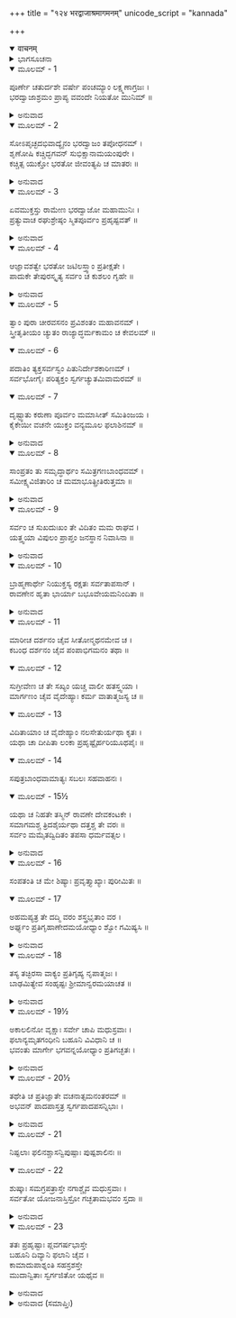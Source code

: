 +++
title = "१२४ भरद्वाजाश्रमागमनम्"
unicode_script = "kannada"

+++
<details open><summary>वाचनम्</summary>

<div class="audioEmbed"  caption="श्रीराम-हरिसीताराममूर्ति-घनपाठिभ्यां वचनम्" src="https://archive.org/download/Ramayana-recitation-Sriram-harisItArAmamUrti-Ghanapaati-v2/Kanda_6/Kanda_6_YK-124-Rama_lands_at_Sage_Bharadwaja_hermitage_0.mp3"></div>
</details>



<details><summary>ಭಾಗಸೂಚನಾ</summary>

ಶ್ರೀರಾಮನು ಭರದ್ವಾಜರ ಆಶ್ರಮದ ಬಳಿ ವಿಮಾನದಿಂದ ಇಳಿದು ಮಹರ್ಷಿಗಳನ್ನು ಸಂದರ್ಶಿಸಿ ಅವರಿಂದ ವರವನ್ನು ಪಡೆದುದು
</details>

<details open><summary>ಮೂಲಮ್ - 1</summary>

ಪೂರ್ಣೇ ಚತುರ್ದಶೇ ವರ್ಷೇ ಪಂಚಮ್ಯಾಂ ಲಕ್ಷ್ಮಣಾಗ್ರಜಃ ।  
ಭರದ್ವಾಜಾಶ್ರಮಂ ಪ್ರಾಪ್ಯ ವವಂದೇ ನಿಯತೋ ಮುನಿಮ್ ॥
</details>

<details><summary>ಅನುವಾದ</summary>

ಮನಸ್ಸನ್ನು ವಶದಲ್ಲಿರಿಸಿಕೊಂಡ ಶ್ರೀರಾಮನು ಹದಿನಾಲ್ಕು ವರ್ಷಗಳು ಮುಗಿದಾಗ ಪಂಚಮಿತಿಥಿಯಲ್ಲಿ ಭರದ್ವಾಜರ ಆಶ್ರಮಕ್ಕೆ ಹೋಗಿ ಮಹರ್ಷಿಗಳಿಗೆ ನಮಸ್ಕರಿಸಿದನು.॥1॥
</details>

<details open><summary>ಮೂಲಮ್ - 2</summary>

ಸೋಽಪೃಚ್ಛದಭಿವಾದ್ಯೈನಂ ಭರದ್ವಾಜಂ ತಪೋಧನಮ್ ।  
ಶೃಣೋಷಿ ಕಚ್ಚಿದ್ಭಗವನ್ ಸುಭಿಕ್ಷಾನಾಮಯಂಪುರೇ ।  
ಕಚ್ಚಿತ್ಸ ಯುಕ್ತೋ ಭರತೋ ಜೀವಂತ್ಯಪಿ ಚ ಮಾತರಃ ॥
</details>

<details><summary>ಅನುವಾದ</summary>

ತಪಸ್ಸಿನ ನಿಧಿಯಾದ ಭರದ್ವಾಜ ಮುನಿಯನ್ನು ವಂದಿಸಿ ಶ್ರೀರಾಮನು ಕೇಳಿದನು- ಪೂಜ್ಯರೇ! ನೀವು ಅಯೋಧ್ಯೆಯ ಕುರಿತು ಏನಾದರೂ ಕೇಳಿರುವಿರಾ? ಅಲ್ಲಿ ಎಲ್ಲ ಕ್ಷೇಮ ತಾನೇ? ಭರತನು ಪ್ರಜಾಪಾಲನೆಯಲ್ಲಿ ತತ್ಪರನಾಗಿರುವನಲ್ಲ? ನನ್ನ ತಾಯಂದಿರು ಜೀವಂತರಾಗಿರುವವರಲ್ಲ.॥2॥
</details>

<details open><summary>ಮೂಲಮ್ - 3</summary>

ಏವಮುಕ್ತಸ್ತು ರಾಮೇಣ ಭರದ್ವಾಜೋ ಮಹಾಮುನಿಃ ।  
ಪ್ರತ್ಯುವಾಚ ರಘುಶ್ರೇಷ್ಠಂ ಸ್ಮಿತಪೂರ್ವಂ ಪ್ರಹೃಷ್ಟವತ್ ॥
</details>

<details><summary>ಅನುವಾದ</summary>

ಶ್ರೀರಾಮಚಂದ್ರನು ಹೀಗೆ ಕೇಳಿದಾಗ ಮಹಾಮುನಿ ಭರದ್ವಾಜರು ಮುಗುಳ್ನಕ್ಕು ರಾಮನಲ್ಲಿ ಹೇಳಿದರು.॥3॥
</details>

<details open><summary>ಮೂಲಮ್ - 4</summary>

ಆಜ್ಞಾವಶತ್ವೇ ಭರತೋ ಜಟಿಲಸ್ತ್ವಾಂ ಪ್ರತೀಕ್ಷತೇ ।  
ಪಾದುಕೇ ತೇಪುರಸ್ಕೃತ್ಯ ಸರ್ವಂ ಚ ಕುಶಲಂ ಗೃಹೇ ॥
</details>

<details><summary>ಅನುವಾದ</summary>

ರಘುನಂದನ  ಭರತನು ನಿನ್ನ ಆಜ್ಞೆಗಧೀನನಾಗಿದ್ದಾನೆ. ಅವನು ಜಟೆ ಬೆಳೆಸಿಕೊಂಡು ನಿನ್ನ ಆಗಮವನ್ನು ಪ್ರತಿಕ್ಷಿಸುತ್ತಿದ್ದಾನೆ. ನಿನ್ನ ಚರಣಪಾದುಕೆಗಳನ್ನು ಎದುರಿಗೆ ಇಟ್ಟುಕೊಂಡು ಎಲ್ಲ ಕಾರ್ಯ ಮಾಡುತ್ತಿದ್ದಾನೆ. ನಿನ್ನ ಅರಮನೆಯಲ್ಲಿ ಮತ್ತು ಎಲ್ಲವೂ ಕ್ಷೇಮ.॥4॥
</details>

<details open><summary>ಮೂಲಮ್ - 5</summary>

ತ್ವಾಂ ಪುರಾ ಚೀರವಸನಂ ಪ್ರವಿಶಂತಂ ಮಹಾವನಮ್ ।  
ಸ್ತ್ರೀತೃತೀಯಂ ಚ್ಯುತಂ ರಾಜ್ಯಾದ್ಧರ್ಮಕಾಮಂ ಚ ಕೇವಲಮ್ ॥
</details>

<details open><summary>ಮೂಲಮ್ - 6</summary>

ಪದಾತಿಂ ತ್ಯಕ್ತಸರ್ವಸ್ವಂ ಪಿತುನಿರ್ದೇಶಕಾರಿಣಮ್ ।  
ಸರ್ವಭೋಗೈಃ ಪರಿತ್ಯಕ್ತಂ ಸ್ವರ್ಗಚ್ಯುತಮಿವಾಮರಮ್ ॥
</details>

<details open><summary>ಮೂಲಮ್ - 7</summary>

ದೃಷ್ಟ್ವಾತು ಕರುಣಾ ಪೂರ್ವಂ ಮಮಾಸೀತ್ ಸಮಿತಿಂಜಯ ।  
ಕೈಕೇಯೀ ವಚನೇ ಯುಕ್ತಂ ವನ್ಯಮೂಲ ಫಲಾಶಿನಮ್ ॥
</details>

<details><summary>ಅನುವಾದ</summary>

ಮೊದಲು ನೀನು ಮಹಾವನಕ್ಕೆ ಹೋಗುವಾಗ ನಾರುಮಡಿಯನ್ನು ಧರಿಸಿದ್ದೆ ಹಾಗೂ ನಿಮ್ಮಿಬ್ಬರ ಜೊತೆಗೆ ಮೂರನೆಯವಳಾಗಿ ನಿನ್ನ ಪತ್ನಿಯಿದ್ದಳು. ನೀನು ರಾಜ್ಯದಿಂದ ವಂಚಿತನಾಗಿ ಕೇವಲ ಧರ್ಮಪಾಲನೆಯ ಇಚ್ಛೆಯಿಂದ ಸರ್ವಸ್ವವನ್ನು ತ್ಯಜಿಸಿ ಪಿತೃವಾಕ್ಯ ಪರಿಪಾಲನೆಗಾಗಿ ಕಾಲ್ನಡಿಗೆಯಿಂದ ಹೋಗುತ್ತಿದ್ದೆ. ಎಲ್ಲ ಭೋಗಗಳಿಂದ ದೂರವಾಗಿ ಸ್ವರ್ಗದಿಂದ ಪತನವಾದ ದೇವತೆಯಂತೆ ಕಂಡುಬರುತ್ತಿದ್ದೆ. ಶತ್ರುವಿಜಯೀ ವೀರನೇ! ನೀನು ಕೈಕೇಯಿಯ ಆದೇಶದ ಪಾಲನೆಯಲ್ಲಿ ತತ್ಪರನಾಗಿ ಕಾಡಿನ ಫಲ-ಮೂಲಗಳನ್ನು ತಿನ್ನುತ್ತಿದ್ದೆ, ಆಗ ನಿನ್ನನ್ನು ನೋಡಿ ನನ್ನ ಮನಸ್ಸಿನಲ್ಲಿ ಭಾರೀ ಕರುಣೆ ಇತ್ತು.॥5-7॥
</details>

<details open><summary>ಮೂಲಮ್ - 8</summary>

ಸಾಂಪ್ರತಂ ತು ಸಮೃದ್ಧಾರ್ಥಂ ಸಮಿತ್ರಗಣಬಾಂಧವಮ್ ।  
ಸಮೀಕ್ಷ್ಯವಿಜಿತಾರಿಂ ಚ ಮಮಾಭೂತ್ಪ್ರೀತಿರುತ್ತಮಾ ॥
</details>

<details><summary>ಅನುವಾದ</summary>

ಆದರೆ ಈಗಲಾದರೋ ಎಲ್ಲ ಸ್ಥಿತಿ ಬದಲಾಗಿದೆ. ನೀನು ಶತ್ರುವನ್ನು ಗೆದ್ದು, ಸಲ ಮನೋರಥನಾಗಿ ಮಿತ್ರರು ಮತ್ತು ಬಂಧುಗಳೊಂದಿಗೆ ಮರಳುತ್ತಿರುವೆ. ಈ ರೂಪದಲ್ಲಿ ನಿನ್ನನ್ನು ನೋಡಿ ನನಗೆ ಬಹಳ ಸಂತೋಷವಾಗಿದೆ.॥8॥
</details>

<details open><summary>ಮೂಲಮ್ - 9</summary>

ಸರ್ವಂ ಚ ಸುಖದುಃಖಂ ತೇ ವಿದಿತಂ ಮಮ ರಾಘವ ।  
ಯತ್ತ್ವಯಾ ವಿಪುಲಂ ಪ್ರಾಪ್ತಂ ಜನಸ್ಥಾನ ನಿವಾಸಿನಾ ॥
</details>

<details><summary>ಅನುವಾದ</summary>

ರಘುವೀರನೇ! ನೀನು ಜನಸ್ಥಾನದಲ್ಲಿ ಇದ್ದು ಅನುಭವಿಸಿದ ಸುಖ-ದುಃಖಗಳೆಲ್ಲ ನನಗೆ ತಿಳಿದಿದೆ.॥9॥
</details>

<details open><summary>ಮೂಲಮ್ - 10</summary>

ಬ್ರಾಹ್ಮಣಾರ್ಥೇ ನಿಯುಕ್ತಸ್ಯ ರಕ್ಷತಃ ಸರ್ವತಾಪಸಾನ್ ।  
ರಾವಣೇನ ಹೃತಾ ಭಾರ್ಯಾ ಬಭೂವೇಯಮನಿಂದಿತಾ ॥
</details>

<details><summary>ಅನುವಾದ</summary>

ಅಲ್ಲಿ ಇದ್ದು ನೀನು ಬ್ರಾಹ್ಮಣರ ಕಾರ್ಯದಲ್ಲಿ ಸಂಲಗ್ನವಾಗಿ ಸಮಸ್ತ ತಪಸ್ವೀ ಮುನಿಗಳನ್ನು ರಕ್ಷಿಸುತ್ತಿದ್ದೆ. ಆಗ ರಾವಣನು ನಿನ್ನ ಈ ಸೀತೆಯನ್ನು ಅಪಹರಿಸಿದ್ದನು.॥10॥
</details>

<details open><summary>ಮೂಲಮ್ - 11</summary>

ಮಾರೀಚ ದರ್ಶನಂ ಚೈವ ಸೀತೋನ್ಮಥನಮೇವ ಚ ।  
ಕಬಂಧ ದರ್ಶನಂ ಚೈವ ಪಂಪಾಭಿಗಮನಂ ತಥಾ ॥
</details>

<details open><summary>ಮೂಲಮ್ - 12</summary>

ಸುಗ್ರೀವೇಣ ಚ ತೇ ಸಖ್ಯಂ ಯಚ್ಚ ವಾಲೀ ಹತಸ್ತ್ವಯಾ ।  
ಮಾರ್ಗಣಂ ಚೈವ ವೈದೇಹ್ಯಾಃ ಕರ್ಮ ವಾತಾತ್ಮಜಸ್ಯ ಚ ॥
</details>

<details open><summary>ಮೂಲಮ್ - 13</summary>

ವಿದಿತಾಯಾಂ ಚ ವೈದೇಹ್ಯಾಂ ನಲಸೇತುರ್ಯಥಾ ಕೃತಃ ।  
ಯಥಾ ಚಾ ದೀಪಿತಾ ಲಂಕಾ ಪ್ರಹೃಷ್ಟೈರ್ಹರಿಯೂಥಪೈಃ ॥
</details>

<details open><summary>ಮೂಲಮ್ - 14</summary>

ಸಪುತ್ರಬಾಂಧವಾಮಾತ್ಯಃ ಸಬಲಃ ಸಹವಾಹನಃ ।
</details>

<details open><summary>ಮೂಲಮ್ - 15½</summary>

ಯಥಾ ಚ ನಿಹತೇ ತಸ್ಮಿನ್ ರಾವಣೇ ದೇವಕಂಟಕೇ ।  
ಸಮಾಗಮಶ್ಚ ತ್ರಿದಶೈರ್ಯಥಾ ದತ್ತಶ್ಚ ತೇ ವರಃ ॥  
ಸರ್ವಂ ಮಮೈತದ್ವಿದಿತಂ ತಪಸಾ ಧರ್ಮವತ್ಸಲ ।
</details>

<details><summary>ಅನುವಾದ</summary>

ಧರ್ಮವತ್ಸಲ! ಮಾರೀಚನು ಕಪಟಮೃಗವಾಗಿ ಕಾಣಿಸಿಕೊಳ್ಳುವುದು, ಸೀತೆಯ ಬಲವಂತವಾಗಿ ಅಪಹರಣವಾಗುವುದು, ಆಕೆಯನ್ನು ಹುಡುಕುವಾಗ ದಾರಿಯಲ್ಲಿ ಕಬಂಧನು ಸಿಗುವುದು, ನೀನು ಪಂಪಾ ಸರೋವರಕ್ಕೆ ಹೋಗುವುದು, ಸುಗ್ರೀವನೊಂದಿಗೆ ಮೈತ್ರಿ ಏರ್ಪಡುವುದು, ನಿನ್ನ ಕೈಯಿಂದ ವಾಲಿಯು ಹತನಾಗುವುದು, ಸೀತಾನ್ವೇಷಣ, ಹನುಮಂತನ ಅದ್ಭುತ ಕಾರ್ಯ, ಸೀತೆಯ ಶೋಧವಾದ ಬಳಿಕ ನಳನಿಂದ ಸಮುದ್ರದ ಮೇಲೆ ಸೇತುನಿರ್ಮಾಣ, ಹರ್ಷೋತ್ಸಾಹ ತುಂಬಿದ ವಾನರ ದಳಪತಿಗಳಿಂದ ಲಂಕಾದಹನ, ಪುತ್ರ, ಬಂಧು, ಮಂತ್ರಿ, ಸೈನ್ಯ ಮತ್ತು ವಾಹನಗಳ ಸಹಿತ ಬಲಾಭಿಮಾನೀ ರಾವಣನ ವಧೆ ನಿನ್ನಿಂದಾದುದು, ಆ ದೇವ ಕಂಟಕ ರಾವಣನು ಹತನಾದಾಗ ದೇವತೆಗಳೊಂದಿಗೆ ನಿನ್ನ ಸಮಾಗಮ, ಅವರು ನಿನಗೆ ವರ ಕೊಟ್ಟಿದ್ದು - ಇವೆಲ್ಲ ಸಂಗತಿಗಳು ತಪಸ್ಸಿನ ಪ್ರಭಾವ ದಿಂದ ನನಗೆ ತಿಳಿದಿದೆ.॥11-15½॥
</details>

<details open><summary>ಮೂಲಮ್ - 16</summary>

ಸಂಪತಂತಿ ಚ ಮೇ ಶಿಷ್ಯಾಃ ಪ್ರವೃತ್ತ್ಯಾಖ್ಯಾಃ ಪುರೀಮಿತಃ ॥
</details>

<details open><summary>ಮೂಲಮ್ - 17</summary>

ಅಹಮಪ್ಯತ್ರ ತೇ ದದ್ಮಿ ವರಂ ಶಸ್ತ್ರಭೃತಾಂ ವರ ।  
ಅರ್ಘ್ಯಂ ಪ್ರತಿಗೃಹಾಣೇದಮಯೋಧ್ಯಾಂ ಶ್ವೋ ಗಮಿಷ್ಯಸಿ ॥
</details>

<details><summary>ಅನುವಾದ</summary>

ಪವೃತ್ತಿ ಎಂಬ ನನ್ನ ಶಿಷ್ಯರು ಇಲ್ಲಿಂದ ಅಯೋಧ್ಯೆಗೆ ಹೋಗುತ್ತಾ ಇರುತ್ತಾರೆ. ಅದರಿಂದ ಅಲ್ಲಿಯ ವೃತ್ತಾಂತ ನನಗೆ ತಿಳಿಯುತ್ತಾ ಇರುತ್ತವೆ. ಶಸ್ತ್ರಧಾರಿಗಳಲ್ಲಿ ಶ್ರೇಷ್ಠ ಶ್ರೀರಾಮ! ಇಲ್ಲಿ ನಾನೂ ನಿನಗೆ ಒಂದು ವರ ಕೊಡುತ್ತೇನೆ. ನಿನಗೆ ಇಚ್ಛಿತವಾದ ವರವನ್ನು ಕೇಳಿಕೋ. ಇಂದು ನನ್ನ ಅರ್ಘ್ಯ-ಆತಿಥ್ಯ ಸ್ವೀಕರಿಸಿ, ನಾಳೆ ಬೆಳಿಗ್ಗೆ ಅಯೋಧ್ಯೆಗೆ ತೆರಳು.॥16-17॥
</details>

<details open><summary>ಮೂಲಮ್ - 18</summary>

ತಸ್ಯ ತಚ್ಛಿರಸಾ ವಾಕ್ಯಂ ಪ್ರತಿಗೃಹ್ಯ ನೃಪಾತ್ಮಜಃ ।  
ಬಾಢಮಿತ್ಯೇವ ಸಂಹೃಷ್ಟಃ ಶ್ರೀಮಾನ್ವರಮಯಾಚತ ॥
</details>

<details><summary>ಅನುವಾದ</summary>

ಮುನಿಯ ಮಾತನ್ನು ಶಿರಸಾವಹಿಸಿ ಹರ್ಷಗೊಂಡ ಶ್ರೀಮಾನ್ ರಾಜಕುಮಾರ ಶ್ರೀರಾಮನು ‘ಹಾಗೆಯೇ ಆಗಲಿ’ ಎಂದು ಹೇಳಿ, ಅವರಲ್ಲಿ ಈ ವರ ಕೇಳಿದನು.॥18॥
</details>

<details open><summary>ಮೂಲಮ್ - 19½</summary>

ಅಕಾಲಲಿನೋ ವೃಕ್ಷಾಃ ಸರ್ವೇ ಚಾಪಿ ಮಧುಸ್ರವಾಃ ।  
ಫಲಾನ್ಯಮೃತಗಂಧೀನಿ ಬಹೂನಿ ವಿವಿಧಾನಿ ಚ ॥  
ಭವಂತು ಮಾರ್ಗೇ ಭಗವನ್ನಯೋಧ್ಯಾಂ ಪ್ರತಿಗಚ್ಛತಃ ।
</details>

<details><summary>ಅನುವಾದ</summary>

ಪೂಜ್ಯರೇ! ಇಲ್ಲಿಂದ ಅಯೋಧ್ಯೆಗೆ ಹೋಗುವಾಗ ದಾರಿಯಲ್ಲಿ ಎಲ್ಲ ವೃಕ್ಷಗಳಲ್ಲಿ ಅಕಾಲದಲ್ಲಿಯೂ ಫಲಗಳು ತುಂಬಿರಲಿ ಹಾಗೂ ಅವೆಲ್ಲವೂ ಜೇನು ಸುರಿಸುವಂತಾಗಲಿ. ಅವುಗಳಲ್ಲಿ ನಾನಾ ಪ್ರಕಾರದ ಅನೇಕ ಅಮೃತೋಪಮ ಸುಗಂಧಿತ ಫಲಗಳು ಬಿಡಲಿ.॥19½॥
</details>

<details open><summary>ಮೂಲಮ್ - 20½</summary>

ತಥೇತಿ ಚ ಪ್ರತಿಜ್ಞಾತೇ ವಚನಾತ್ಸಮನಂತರಮ್ ॥  
ಅಭವನ್ ಪಾದಪಾಸ್ತತ್ರ ಸ್ವರ್ಗಪಾದಪಸನ್ನಿಭಾಃ ।
</details>

<details><summary>ಅನುವಾದ</summary>

ಭರಧ್ವಾಜರು ‘ಹಾಗೆಯೇ ಆಗಲಿ’ ಎಂದು ಹೇಳುತ್ತಲೇ ತತ್ಕಾಲ ಅಲ್ಲಿಯ ಎಲ್ಲ ವೃಕ್ಷಗಳು ಸ್ವರ್ಗೀಯ ವೃಕ್ಷಗಳಂತೆ ಆಗಿ ಹೋದುವು.॥20½॥
</details>

<details open><summary>ಮೂಲಮ್ - 21</summary>

ನಿಷ್ಫಲಾಃ ಫಲಿನಶ್ಚಾಸನ್ವಿಪುಷ್ಪಾಃ ಪುಷ್ಪಶಾಲಿನಃ ॥
</details>

<details open><summary>ಮೂಲಮ್ - 22</summary>

ಶುಷ್ಕಾಃ ಸಮಗ್ರಪತ್ರಾಸ್ತೇ ನಗಾಶ್ಚೈವ ಮಧುಸ್ರವಾಃ ।  
ಸರ್ವತೋ ಯೋಜನಾಸ್ತಿಸ್ರೋ ಗಚ್ಛತಾಮಭವಂ ಸ್ತದಾ ॥
</details>

<details><summary>ಅನುವಾದ</summary>

ಫಲಗಳಿಲ್ಲದ ಮರಗಳಲ್ಲಿ ಫಲಗಳು ಉಂಟಾದವು. ಹೂವುಗಳಿದವುಗಳಲ್ಲಿ ಹೂ ಬಿಟ್ಟವು. ಒಣಗಿ ಹೋದ ಮರಗಳೂ ಹಸಿರು ಎಲೆಗಳಿಂದ ಚಿಗುರಿಕೊಂಡವು. ಅವೆಲ್ಲ ವೃಕ್ಷಗಳು ಮಧುವಿನ ಧಾರೆ ಹರಿಸತೊಡಗಿದವು. ಅಯೋಧ್ಯೆಗೆ ಹೋಗುವ ದಾರಿಯ ಅಕ್ಕಪಕ್ಕಗಳಲ್ಲಿ ಮೂರು ಯೋಜನಗಳವರೆಗೆ ಮರಗಳು ಹೀಗೆ ಆದುವು.॥21-22॥
</details>

<details open><summary>ಮೂಲಮ್ - 23</summary>

ತತಃ ಪ್ರಹೃಷ್ಟಾಃ ಪ್ಲವಗರ್ಷಭಾಸ್ತೇ  
ಬಹೂನಿ ದಿವ್ಯಾನಿ ಫಲಾನಿ ಚೈವ ।  
ಕಾಮಾದುಪಾಶ್ನಂತಿ ಸಹಸ್ರಶಸ್ತೇ  
ಮುದಾನ್ವಿತಾಃ ಸ್ವರ್ಗಜಿತೋ ಯಥೈವ ॥
</details>

<details><summary>ಅನುವಾದ</summary>

ಮತ್ತೆ ಆ ಸಾವಿರಾರು ಶ್ರೇಷ್ಠ ವಾನರರು ಹರ್ಷಗೊಂಡು ಸ್ವರ್ಗವಾಸಿ ದೇವತೆಗಳಂತೆ ತಮ್ಮ ರುಚಿಗನುಸಾರ ಸಂತೋಷದಿಂದ ಆ ಅನಂತದಿವ್ಯ ಫಲಗಳ ಆಸ್ವಾದ ಪಡೆಯ ತೊಡಗಿದರು.॥23॥
</details>

<details><summary>ಅನುವಾದ (ಸಮಾಪ್ತಿಃ)</summary>

ಶ್ರೀವಾಲ್ಮೀಕಿ ವಿರಚಿತ ಆರ್ಷರಾಮಾಯಣ ಆದಿಕಾವ್ಯದ ಯುದ್ಧಕಾಂಡದಲ್ಲಿ ನೂರ ಇಪ್ಪತ್ತನಾಲ್ಕನೆಯ ಸರ್ಗ ಪೂರ್ಣವಾಯಿತು.॥124॥
</details>
